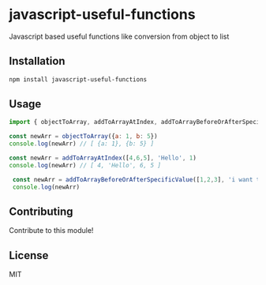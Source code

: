 # javascript-useful-functions

Javascript based useful functions like conversion from object to list

## Installation

```sh
npm install javascript-useful-functions
```

## Usage

```js
import { objectToArray, addToArrayAtIndex, addToArrayBeforeOrAfterSpecificValue } from "javascript-useful-functions";

const newArr = objectToArray({a: 1, b: 5})
console.log(newArr) // [ {a: 1}, {b: 5} ]

const newArr = addToArrayAtIndex([4,6,5], 'Hello', 1)
console.log(newArr) // [ 4, 'Hello', 6, 5 ]

 const newArr = addToArrayBeforeOrAfterSpecificValue([1,2,3], 'i want to add this', 2, 1)
 console.log(newArr)
```

## Contributing

Contribute to this module!

## License

MIT
